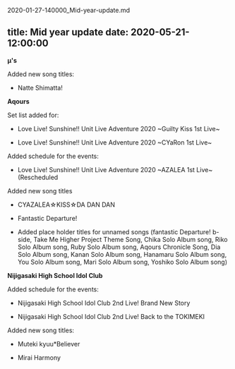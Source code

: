 2020-01-27-140000_Mid-year-update.md

title: Mid year update
date: 2020-05-21-12:00:00
---

**µ's**

Added new song titles:

- Natte Shimatta!


**Aqours** 

Set list added for:

- Love Live! Sunshine!! Unit Live Adventure 2020 ~Guilty Kiss 1st Live~

- Love Live! Sunshine!! Unit Live Adventure 2020 ~CYaRon 1st Live~


Added schedule for the events:

- Love Live! Sunshine!! Unit Live Adventure 2020 ~AZALEA 1st Live~ (Rescheduled


Added new song titles

- CYAZALEA☆KISS☆DA DAN DAN

- Fantastic Departure!

- Added place holder titles for unnamed songs (fantastic Departure! b-side, Take Me Higher Project Theme Song, Chika Solo Album song, Riko Solo Album song, Ruby Solo Album song, Aqours Chronicle Song, Dia Solo Album song, Kanan Solo Album song, Hanamaru Solo Album song, You Solo Album song, Mari Solo Album song, Yoshiko Solo Album song)


**Nijigasaki High School Idol Club** 

Added schedule for the events:

- Nijigasaki High School Idol Club 2nd Live! Brand New Story

- Nijigasaki High School Idol Club 2nd Live! Back to the TOKIMEKI


Added new song titles:

- Muteki kyuu*Believer

- Mirai Harmony
